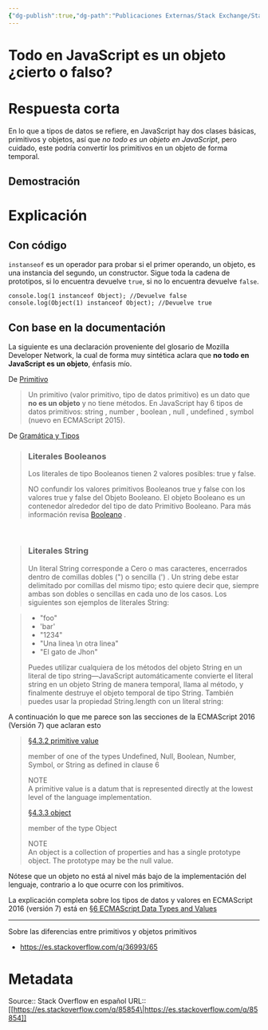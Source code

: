 ```yaml
---
{"dg-publish":true,"dg-path":"Publicaciones Externas/Stack Exchange/Stack Overflow en español/es.stackoverflow.com-85854.md","permalink":"/publicaciones-externas/stack-exchange/stack-overflow-en-espanol/es-stackoverflow-com-85854/","title":"Todo en JavaScript es un objeto ¿cierto o falso?","hide":true,"noteIcon":"default","created":"2024-04-03T12:49:10.505-06:00","updated":"2024-04-05T16:43:51.781-06:00"}
---
```


# Todo en JavaScript es un objeto ¿cierto o falso?

# Respuesta corta
En lo que a tipos de datos se refiere, en JavaScript hay dos clases básicas, primitivos y objetos, así que *no todo es un objeto en JavaScript*, pero cuidado, este podría convertir los primitivos en un objeto de forma temporal.

## Demostración

# Explicación

## Con código

`instanseof` es un operador para probar si el primer operando, un objeto, es una instancia del segundo, un constructor. Sigue toda la cadena de prototipos, si lo encuentra devuelve `true`, si no lo encuentra devuelve `false`.


<!-- begin snippet: js hide: false console: true babel: false -->

<!-- language: lang-js -->

    console.log(1 instanceof Object); //Devuelve false
    console.log(Object(1) instanceof Object); //Devuelve true

<!-- end snippet -->


## Con base en la documentación

La siguiente es una declaración proveniente del glosario de Mozilla Developer Network, la cual de forma muy sintética aclara que **no todo en JavaScript es un objeto**, énfasis mío.


De [Primitivo][1]

> Un primitivo (valor primitivo, tipo de datos primitivo) es un dato que **no es un objeto** y no tiene métodos. En JavaScript hay 6 tipos de datos primitivos: string , number , boolean , null , undefined , symbol (nuevo en ECMAScript 2015).

De [Gramática y Tipos][2]  

> ### Literales Booleanos
>
>Los literales de tipo Booleanos tienen 2 valores posibles: true y false.
>
> NO confundir los valores primitivos Booleanos  true y false con los valores true y false del Objeto Booleano. El objeto Booleano es un contenedor alrededor del tipo de dato Primitivo Booleano. Para más información revisa [Booleano][3] .

<br/>  
  
> ### Literales String
>
>Un literal String corresponde a Cero o mas caracteres, encerrados dentro de comillas dobles (") o sencilla (') . Un string debe estar delimitado por comillas del mismo tipo; esto quiere decir que, siempre ambas son dobles o sencillas en cada uno de los casos. Los siguientes son ejemplos de literales String:

> - "foo"
> - 'bar'
> - "1234"
> - "Una linea \n otra linea"
> - "El gato de Jhon"
>
> Puedes utilizar cualquiera de los métodos del objeto  String en un literal de tipo string—JavaScript automáticamente convierte el literal string en un objeto String de manera temporal, llama al método, y finalmente destruye el objeto temporal de tipo String. También puedes usar la propiedad String.length con un literal string:

A continuación lo que me parece son las secciones de la ECMAScript 2016 (Versión 7) que aclaran esto

> [§4.3.2 primitive value][4]
> 
> member of one of the types Undefined, Null, Boolean, Number, Symbol,
> or String as defined in clause 6
> 
> NOTE  
> A primitive value is a datum that is represented directly at the
> lowest level of the language implementation.
> 
> [§4.3.3 object][5]
> 
> member of the type Object
> 
> NOTE  
> An object is a collection of properties and has a single
> prototype object. The prototype may be the null value.

Nótese que un objeto no está al nivel más bajo de la implementación del lenguaje, contrario a lo que ocurre con los primitivos.

La explicación completa sobre los tipos de datos y valores en ECMAScript 2016 (versión 7) está en [§6 ECMAScript Data Types and Values][6]

<hr>
Sobre las diferencias entre primitivos y objetos primitivos

- https://es.stackoverflow.com/q/36993/65


  [1]: https://developer.mozilla.org/es/docs/Glossary/Primitivo
  [2]: https://developer.mozilla.org/es/docs/Web/JavaScript/Guide/Grammar_and_Types
  [3]: https://developer.mozilla.org/es/docs/Web/JavaScript/Referencia/Booleano
  [4]: http://ecma-international.org/ecma-262/7.0/#sec-primitive-value
  [5]: http://ecma-international.org/ecma-262/7.0/#sec-terms-and-definitions-object
  [6]: http://ecma-international.org/ecma-262/7.0/#sec-ecmascript-data-types-and-values

# Metadata
Source:: Stack Overflow en español
URL:: [[https://es.stackoverflow.com/q/85854\|https://es.stackoverflow.com/q/85854]]

